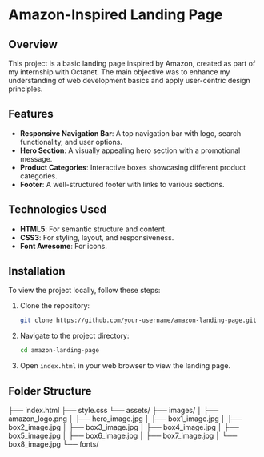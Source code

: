 # Amazon-Inspired Landing Page

## Overview

This project is a basic landing page inspired by Amazon, created as part of my internship with Octanet. The main objective was to enhance my understanding of web development basics and apply user-centric design principles.

## Features

- **Responsive Navigation Bar**: A top navigation bar with logo, search functionality, and user options.
- **Hero Section**: A visually appealing hero section with a promotional message.
- **Product Categories**: Interactive boxes showcasing different product categories.
- **Footer**: A well-structured footer with links to various sections.

## Technologies Used

- **HTML5**: For semantic structure and content.
- **CSS3**: For styling, layout, and responsiveness.
- **Font Awesome**: For icons.

## Installation

To view the project locally, follow these steps:

1. Clone the repository:
    ```bash
    git clone https://github.com/your-username/amazon-landing-page.git
    ```
2. Navigate to the project directory:
    ```bash
    cd amazon-landing-page
    ```
3. Open `index.html` in your web browser to view the landing page.

## Folder Structure
├── index.html
├── style.css
└── assets/
    ├── images/
    │   ├── amazon_logo.png
    │   ├── hero_image.jpg
    │   ├── box1_image.jpg
    │   ├── box2_image.jpg
    │   ├── box3_image.jpg
    │   ├── box4_image.jpg
    │   ├── box5_image.jpg
    │   ├── box6_image.jpg
    │   ├── box7_image.jpg
    │   └── box8_image.jpg
    └── fonts/
